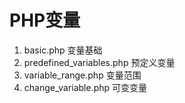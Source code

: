 # PHP变量

1. basic.php 变量基础
2. predefined_variables.php 预定义变量
3. variable_range.php 变量范围
4. change_variable.php 可变变量